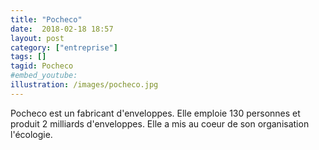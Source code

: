 ```yaml
---
title: "Pocheco"
date:  2018-02-18 18:57
layout: post
category: ["entreprise"]
tags: []
tagid: Pocheco
#embed_youtube:
illustration: /images/pocheco.jpg
---
```


Pocheco est un fabricant d'enveloppes. Elle emploie 130 personnes et produit 2 milliards d'enveloppes. Elle a mis au coeur de son organisation l'écologie.
